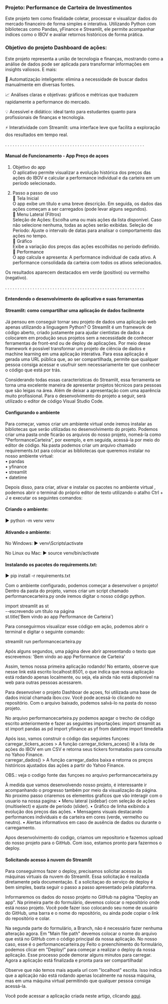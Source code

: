 ### Projeto: Performance de Carteira de Investimentos

Este projeto tem como finalidade coletar, processar e visualizar dados do mercado financeiro de forma simples e interativa. 
Utilizando Python com bibliotecas como Pandas, yFinance e Streamlit, ele permite acompanhar índices como o IBOV e avaliar retornos históricos de forma prática.


### Objetivo do projeto Dashboard de ações: </br>

Este projeto representa a união de tecnologia e finanças, mostrando como a análise de dados pode ser aplicada para transformar informações em insights valiosos. E mais:

🚀 Automatização inteligente: elimina a necessidade de buscar dados manualmente em diversas fontes.

📈 Análises claras e objetivas: gráficos e métricas que traduzem rapidamente a performance do mercado.

💡 Acessível e didático: ideal tanto para estudantes quanto para profissionais de finanças e tecnologia.

⚡ Interatividade com Streamlit: uma interface leve que facilita a exploração dos resultados em tempo real.

. . . . . . . . . . . . . . . . . . . . . . . . . . . . . . . . . . . . . . . . . . . . . . . . . . . . . . . . 
#### Manual de Funcionamento - App Preço de açoes
1. Objetivo do app </br>
O aplicativo permite visualizar a evolução histórica dos preços das ações do IBOV e calcular a performance individual e da carteira em um período selecionado.</br>

2. Passo a passo de uso</br>
🔹 Tela Inicial</br>
O app exibe um título e uma breve descrição. Em seguida, os dados das ações começam a ser carregados (pode levar alguns segundos).</br>
🔹 Menu Lateral (Filtros)</br>
Seleção de Ações: Escolha uma ou mais ações da lista disponível. Caso não selecione nenhuma, todas as ações serão exibidas.
Seleção de Período: Ajuste o intervalo de datas para analisar o comportamento das ações no tempo.</br>
🔹 Gráfico </br>
Exibe a variação dos preços das ações escolhidas no período definido.</br>
🔹 Performance</br>
O app calcula e apresenta: A performance individual de cada ativo. A performance consolidada da carteira com todos os ativos selecionados. </br>

Os resultados aparecem destacados em verde (positivo) ou vermelho (negativo).

. . . . . . . . . . . . . . . . . . . . . . . . . . . . . . . . . . . . . . . . . . . . . . . . . . . . . . . . 
#### Entendendo o desenvolvimento do aplicativo e suas ferramentas

#### Streamlit: como compartilhar uma aplicação de dados facilmente
Já pensou em conseguir tornar seu projeto de dados uma aplicação web apenas utilizando a linguagem Python? 
O Streamlit é um framework de código aberto, criado justamente para ajudar cientistas de dados a colocarem em produção seus projetos sem a necessidade de conhecer ferramentas de front-end ou de deploy de aplicações.
Por meio desse framework é possível transformar um projeto de ciência de dados e machine learning em uma aplicação interativa. 
Para essa aplicação é gerada uma URL pública que, ao ser compartilhada, permite que qualquer pessoa consiga acessar e usufruir sem necessariamente ter que conhecer o código que está por trás.

Considerando todas essas características do Streamlit, essa ferramenta se torna uma excelente maneira de apresentar projetos técnicos para pessoas que são leigas na área. 
Além de deixar a apresentação com uma aparência muito profissional. Para o desenvolvimento do projeto a seguir, será utilizado o editor de código Visual Studio Code.

#### Configurando o ambiente
Para começar, vamos criar um ambiente virtual onde iremos instalar as bibliotecas que serão utilizadas no desenvolvimento do projeto. 
Podemos criar uma pasta onde ficarão os arquivos do nosso projeto, nomeá-la como "PerformanceCarteira", por exemplo, e em seguida, acessá-la por meio do editor de código.
Na pasta podemos criar um arquivo chamado requirements.txt para colocar as bibliotecas que queremos instalar no nosso ambiente virtual: </br>
• pandas </br>
• yfinance </br>
• streamlit </br>
• datetime </br>

Depois disso, para criar, ativar e instalar os pacotes no ambiente virtual , podemos abrir o terminal do próprio editor de texto utilizando o atalho Ctrl + J e executar os seguintes comandos:

#### Criando o ambiente:
► python -m venv venv

#### Ativando o ambiente:
No Windows:
► venv\Scripts\activate 

No Linux ou Mac:
► source venv/bin/activate

#### Instalando os pacotes do requirements.txt:
► pip install -r requirements.txt

Com o ambiente configurado, podemos começar a desenvolver o projeto!
Dentro da pasta do projeto, vamos criar um script chamado performancecarteira.py onde iremos digitar o nosso código python. 

import streamlit as st </br>
--escrevendo um título na página </br>
st.title('Bem vindo ao app Performance de Carteira') </br>

Para conseguirmos visualizar esse código em ação, podemos abrir o terminal e digitar o seguinte comando:

streamlit run performancecarteira.py </br>

Após alguns segundos, uma página deve abrir apresentando o texto que escrevemos:  'Bem vindo ao app Performance de Carteira'

Assim, temos nossa primeira aplicação rodando! No entanto, observe que nesse link está escrito localhost:8501, o que indica que nossa aplicação está rodando apenas localmente, ou seja, ela ainda não está disponível na web para outras pessoas acessarem.

Para desenvolver o projeto Dashboar de açoes, foi utilizada uma base de dados inicial chamada ibov.csv. Você pode acessá-lo clicando no repositório. Com o arquivo baixado, podemos salvá-lo na pasta do nosso projeto.

No arquivo performancecarteira.py podemos apagar o trecho de código escrito anteriormente e fazer as seguintes importações:
import streamlit as st 
import pandas as pd
import yfinance as yf
from datetime import timedelta

Após isso, vamos construir o código das seguintes funçoes: </br>
carregar_tickers_acoes > A função carregar_tickers_acoes() lê a lista de ações do IBOV em um CSV e retorna seus tickers formatados para consulta no Yahoo Finance. </br>
carregar_dados() > A função carregar_dados baixa e retorna os preços históricos ajustados das ações a partir do Yahoo Finance. </br>

OBS.: veja o codigo fonte das funçoes no arquivo performancecarteira.py

À medida que vamos desenvolvendo nosso projeto, é interessante ir acompanhando o progresso também por meio da visualização da página.
No proximo passo criaremos os elementos graficos que vão interagir com o usuario na nossa pagina:
• Menu lateral (sidebar) com seleção de ações (multiselect) e ajuste de período (slider).
• Gráfico de linha exibindo a evolução dos preços das ações.
• Mensagens visuais destacando performances individuais e da carteira em cores (verde, vermelho ou neutro).
• Alertas informativos em caso de ausência de dados ou durante o carregamento.

Apos desenvolvimento do codigo, criamos um repositorio e fazemos upload do nosso projeto para o GitHub.
Com isso, estamos pronto para fazermos o deploy.


#### Solicitando acesso à nuvem do Streamlit

Para conseguirmos fazer o deploy, precisamos solicitar acesso às máquinas virtuais da nuvem do Streamlit. Essa solicitação é realizada diretamente pela documentação.
E a solicitaçao do serviço de deploy é bem simples, basta seguir o passo a passo apresentado pela plataforma.

Informaremos os dados do nosso projeto no GitHub na página "Deploy an app". Na primeira parte do formulário, devemos colocar o repositório onde está nosso projeto. 
Você pode fazer isso colocando seu nome de usuário do GitHub, uma barra e o nome do repositório, ou ainda pode copiar o link do repositório e colar.

Na segunda parte do formulário, a Branch, não é necessário fazer nenhuma alteração agora. Em "Main file path" devemos colocar o nome do arquivo que está no GitHub com o código principal da nossa aplicação. 
No nosso caso, esse é o performancecarteira.py
Feito o preenchimento do formulário, podemos clicar em "Deploy!" para começar a realizar o deploy da nossa aplicação. Esse processo pode demorar alguns minutos para carregar.
Agora a aplicação está finalizada e pronta para ser compartilhada!

Observe que não temos mais aquela url com "localhost" escrita. Isso indica que a aplicação não está rodando apenas localmente na nossa máquina, mas em uma máquina virtual permitindo que qualquer pessoa consiga acessá-la.

Você pode acessar a aplicação criada neste artigo, clicando [aqui](https://performancecarteiraibov.streamlit.app/).








